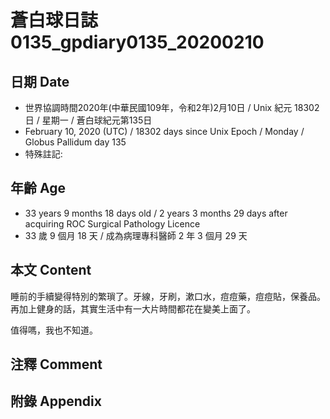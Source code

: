 [_metadata_:encoding]: - "utf-8"
[_metadata_:fileformat]: - "markdown"
[_metadata_:MIME_type]: - "text/plain"
[_metadata_:markdown_version]: - "commonmark version 0.29"
[_metadata_:markdown_spec]: - "https://spec.commonmark.org/0.29/"

# 蒼白球日誌0135_gpdiary0135_20200210 #

## 日期 Date ##

* 世界協調時間2020年(中華民國109年，令和2年)2月10日 / Unix 紀元 18302 日 / 星期一 / 蒼白球紀元第135日
* February 10, 2020 (UTC) / 18302 days since Unix Epoch / Monday / Globus Pallidum day 135
* 特殊註記:

## 年齡 Age ##

* 33 years 9 months 18 days old / 2 years 3 months 29 days after acquiring ROC Surgical Pathology Licence
* 33 歲 9 個月 18 天 / 成為病理專科醫師 2 年 3 個月 29 天

## 本文 Content ##

睡前的手續變得特別的繁瑣了。牙線，牙刷，漱口水，痘痘藥，痘痘貼，保養品。再加上健身的話，其實生活中有一大片時間都花在變美上面了。

值得嗎，我也不知道。

## 注釋 Comment ##

## 附錄 Appendix ##
